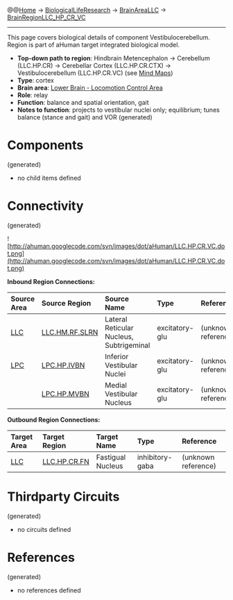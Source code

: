 @@[Home](Home.md) -> [BiologicalLifeResearch](BiologicalLifeResearch.md) -> [BrainAreaLLC](BrainAreaLLC.md) -> [BrainRegionLLC\_HP\_CR\_VC](BrainRegionLLC_HP_CR_VC.md)

---


This page covers biological details of component Vestibulocerebellum.
Region is part of aHuman target integrated biological model.

  * **Top-down path to region**: Hindbrain Metencephalon -> Cerebellum (LLC.HP.CR) -> Cerebellar Cortex (LLC.HP.CR.CTX) -> Vestibulocerebellum (LLC.HP.CR.VC) (see [Mind Maps](OverallMindMaps.md))
  * **Type**: cortex
  * **Brain area**: [Lower Brain - Locomotion Control Area](BrainAreaLLC.md)
  * **Role**: relay
  * **Function**: balance and spatial orientation, gait
  * **Notes to function**: projects to vestibular nuclei only; equilibrium; tunes balance (stance and gait) and VOR
(generated)
# Components #
(generated)


  * no child items defined

# Connectivity #
(generated)


![http://ahuman.googlecode.com/svn/images/dot/aHuman/LLC.HP.CR.VC.dot.png](http://ahuman.googlecode.com/svn/images/dot/aHuman/LLC.HP.CR.VC.dot.png)

**Inbound Region Connections:**

| **Source Area** | **Source Region** | **Source Name** | **Type** | **Reference** |
|:----------------|:------------------|:----------------|:---------|:--------------|
| [LLC](BrainAreaLLC.md) | [LLC.HM.RF.SLRN](BrainRegionLLC_HM_RF_SLRN.md) | Lateral Reticular Nucleus, Subtrigeminal | excitatory-glu | (unknown reference) |
| [LPC](BrainAreaLPC.md) | [LPC.HP.IVBN](BrainRegionLPC_HP_IVBN.md) | Inferior Vestibular Nuclei | excitatory-glu | (unknown reference) |
|                 | [LPC.HP.MVBN](BrainRegionLPC_HP_MVBN.md) | Medial Vestibular Nucleus | excitatory-glu | (unknown reference) |

**Outbound Region Connections:**

| **Target Area** | **Target Region** | **Target Name** | **Type** | **Reference** |
|:----------------|:------------------|:----------------|:---------|:--------------|
| [LLC](BrainAreaLLC.md) | [LLC.HP.CR.FN](BrainRegionLLC_HP_CR_FN.md) | Fastigual Nucleus | inhibitory-gaba | (unknown reference) |

# Thirdparty Circuits #
(generated)

  * no circuits defined

# References #
(generated)

  * no references defined
